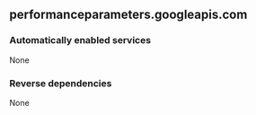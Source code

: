 ## performanceparameters.googleapis.com

### Automatically enabled services

None

### Reverse dependencies

None
